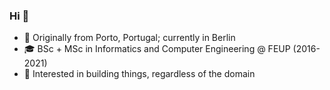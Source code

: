 ### Hi 👋

- 📍 Originally from Porto, Portugal; currently in Berlin
- 🎓 BSc + MSc in Informatics and Computer Engineering @ FEUP (2016-2021)
- 📕 Interested in building things, regardless of the domain
